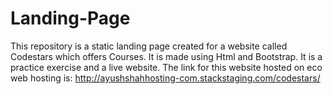 # Landing-Page
This repository is a static landing page created for a website called Codestars which offers Courses.
It is made using Html and Bootstrap.
It is a practice exercise and a live website.
The link for this website hosted on eco web hosting is:
    http://ayushshahhosting-com.stackstaging.com/codestars/

